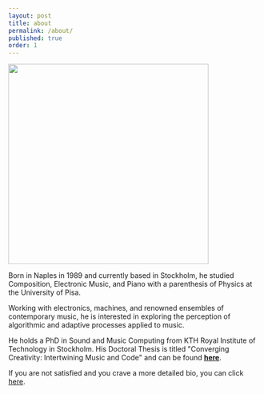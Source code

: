 ```yaml
---
layout: post
title: about
permalink: /about/
published: true
order: 1
---
```


<img src='/assets/deep_fried_me_square.jpg' width='400' height='400'>

Born in Naples in 1989 and currently based in Stockholm, he studied Composition, Electronic Music, and Piano with a parenthesis of Physics at the University of Pisa.

Working with electronics, machines, and renowned ensembles of contemporary music, he is interested in exploring the perception of algorithmic and adaptive processes applied to music.

He holds a PhD in Sound and Music Computing from KTH Royal Institute of Technology in Stockholm. His Doctoral Thesis is titled "Converging Creativity: Intertwining Music and Code" and can be found <ins>[**here**][phd-thesis]</ins>.

<!--Born in Naples in 1989, he studied Composition, Electronic Music and Piano.
He also graduated in Physics at the University of Pisa.

Working with electronics, machines, and renowned ensembles of contemporary music, he explores algorithmic and adaptive processes applied to music.

He attended master classes and courses with a.o. F. Filidei, M. Lanza, R. Cendo, C. Czernowin, Y. Maresz, S. Steen-Andersen.
His music has been performed by Divertimento Ensemble, Ensemble SuonoGiallo, mdi ensemble, Neue Vocalsolisten Stuttgart, Ensemble Mise-En, Ensemble United Instruments of Lucilin, etc. and selected in festivals such as “Mise-En Music Festival” in New York, “Rondò” and “Sound of Wander” in Milano, “Festival delle Nazioni” in Città di Castello, “Casa del Quartetto - Fondazione I Teatri” in Reggio Emilia, “Risuonanze” in Udine, etc.

He has also worked in the sound installations field with “Fewy”, exposed in the Sol LeWitt Hall of the Museo Madre (NA) during the project Electromadre, “Studio in tre fasi”, a site-specific sound installation at the Goethe Institut in Rome during ArteScienza Festival 2017, and "A mic in a box" for Ars Cyber != Dystopian at Incó_ntemporanea Festival 2020.

He is currently a PhD student in Sound and Music Computing at KTH in Stockholm, focusing his research on musical adaptive systems

-->

If you are not satisfied and you crave a more detailed bio, you can click [here][cv].

[cv]: /assets/Panariello_CV_ENG.pdf
[phd-thesis]: https://kth.diva-portal.org/smash/record.jsf?pid=diva2%3A1757774&dswid=8724